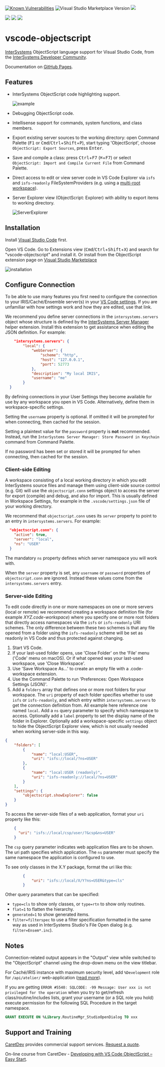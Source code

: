 [![Known Vulnerabilities](https://snyk.io/test/github/intersystems-community/vscode-objectscript/badge.svg)](https://snyk.io/test/github/intersystems-community/vscode-objectscript)
![Visual Studio Marketplace Version](https://img.shields.io/visual-studio-marketplace/v/intersystems-community.vscode-objectscript.svg)
[![](https://img.shields.io/visual-studio-marketplace/i/intersystems-community.vscode-objectscript.svg)](https://marketplace.visualstudio.com/items?itemName=intersystems-community.vscode-objectscript)

[![](https://img.shields.io/badge/InterSystems-IRIS-blue.svg)](https://www.intersystems.com/products/intersystems-iris/)
[![](https://img.shields.io/badge/InterSystems-Caché-blue.svg)](https://www.intersystems.com/products/cache/)
[![](https://img.shields.io/badge/InterSystems-Ensemble-blue.svg)](https://www.intersystems.com/products/ensemble/)

# vscode-objectscript

[InterSystems](http://www.intersystems.com/our-products/) ObjectScript language support for Visual Studio Code, from the [InterSystems Developer Community](https://community.intersystems.com/).

Documentation on [GitHub Pages](https://intersystems-community.github.io/vscode-objectscript/).

## Features

- InterSystems ObjectScript code highlighting support.

  ![example](https://raw.githubusercontent.com/intersystems-community/vscode-objectscript/master/images/screenshot.png)
- Debugging ObjectScript code.
- Intellisense support for commands, system functions, and class members.
- Export existing server sources to the working directory: open Command Palette (<kbd>F1</kbd> or <kbd>Cmd</kbd>/<kbd>Ctrl</kbd>+<kbd>Shift</kbd>+<kbd>P</kbd>), start typing 'ObjectScript', choose `ObjectScript: Export Sources`, press <kbd>Enter</kbd>.
- Save and compile a class: press <kbd>Ctrl</kbd>+<kbd>F7</kbd> (<kbd>⌘</kbd>+<kbd>F7</kbd>) or select `ObjectScript: Import and Compile Current File` from Command Palette.
- Direct access to edit or view server code in VS Code Explorer via `isfs` and `isfs-readonly` FileSystemProviders (e.g. using a [multi-root workspace](https://code.visualstudio.com/docs/editor/multi-root-workspaces)).
- Server Explorer view (ObjectScript: Explorer) with ability to export items to working directory.

  ![ServerExplorer](https://raw.githubusercontent.com/intersystems-community/vscode-objectscript/master/images/explorer.png)

## Installation

Install [Visual Studio Code](https://code.visualstudio.com/) first.

Open VS Code. Go to Extensions view (<kbd>Cmd</kbd>/<kbd>Ctrl</kbd>+<kbd>Shift</kbd>+<kbd>X</kbd>) and search for "vscode-objectscript" and install it.
Or install from the ObjectScript extension page on [Visual Studio Marketplace](https://marketplace.visualstudio.com/items?itemName=intersystems-community.vscode-objectscript)

![installation](https://raw.githubusercontent.com/intersystems-community/vscode-objectscript/master/images/installation.gif)

## Configure Connection

To be able to use many features you first need to configure the connection to your IRIS/Caché/Ensemble server(s) in your [VS Code settings](https://code.visualstudio.com/docs/getstarted/settings). If you are unfamiliar with how settings work and how they are edited, use that link.

We recommend you define server connections in the `intersystems.servers` object whose structure is defined by the [InterSystems Server Manager](https://marketplace.visualstudio.com/items?itemName=intersystems-community.servermanager) helper extension. Install this extension to get assistance when editing the JSON definition. For example:

```json
	"intersystems.servers": {
		"local": {
			"webServer": {
				"scheme": "http",
				"host": "127.0.0.1",
				"port": 52773
			},
      		"description": "My local IRIS",
      		"username": "me"
		}
  }
```

By defining connections in your User Settings they become available for use by any workspace you open in VS Code. Alternatively, define them in workspace-specific settings.

Setting the `username` property is optional. If omitted it will be prompted for when connecting, then cached for the session.

Setting a plaintext value for the `password` property is **not** recommended. Instead, run the `InterSystems Server Manager: Store Password in Keychain` command from Command Palette.

If no password has been set or stored it will be prompted for when connecting, then cached for the session.

### Client-side Editing

A workspace consisting of a local working directory in which you edit InterSystems source files and manage them using client-side source control (e.g. Git) will use the `objectscript.conn` settings object to access the server for export (compile) and debug, and also for import. This is usually defined in Workspace Settings, for example in the `.vscode/settings.json` file of your working directory.

We recommend that `objectscript.conn` uses its `server` property to point to an entry in `intersystems.servers`. For example:

```json
  "objectscript.conn": {
    "active": true,
    "server": "local",
    "ns": "USER"
  }
```

The mandatory `ns` property defines which server namespace you will work with.

When the `server` property is set, any `username` or `password` properties of `objectscript.conn` are ignored. Instead these values come from the `intersystems.servers` entry.

### Server-side Editing

To edit code directly in one or more namespaces on one or more servers (local or remote) we recommend creating a workspace definition file (for example _XYZ.code-workspace_) where you specify one or more root folders that directly access namespaces via the `isfs` or `isfs-readonly` URI schemes. The only difference between these two schemes is that any file opened from a folder using the `isfs-readonly` scheme will be set as readonly in VS Code and thus protected against changing.

1. Start VS Code.
2. If your last-used folder opens, use 'Close Folder' on the 'File' menu ('Code' menu on macOS). Or if what opened was your last-used workspace, use 'Close Workspace'.
3. Use 'Save Workspace As...' to create an empty file with a .code-workspace extension.
4. Use the Command Palette to run 'Preferences: Open Workspace Settings (JSON)'.
5. Add a `folders` array that defines one or more root folders for your workspace. The `uri` property of each folder specifies whether to use `isfs` or `isfs-readonly`, and which entry within `intersystems.servers` to get the connection definition from. All example here reference one named `local`. Add a `ns` query parameter to specify which namespace to access. Optionally add a `label` property to set the display name of the folder in Explorer. Optionally add a workspace-specific `settings` object to hide the ObjectScript Explorer view, which is not usually needed when working server-side in this way.

```json
{
	"folders": [
		{
			"name": "local:USER",
			"uri": "isfs://local/?ns=USER"
		},
		{
			"name": "local:USER (readonly)",
			"uri": "isfs-readonly://local/?ns=USER"
		}
	],
	"settings": {
		"objectscript.showExplorer": false
	}
}
```

To access the server-side files of a web application, format your `uri` property like this:

```json
    {
      "uri": "isfs://local/csp/user/?&csp&ns=USER"
    }
```
The `csp` query parameter indicates web application files are to be shown. The uri path specifies which application. The `ns` parameter must specify the same namespace the application is configured to use.

To see only classes in the X.Y package, format the uri like this:

```json
		{
			"uri": "isfs://local/X/Y?ns=USER&type=cls"
		}
```

Other query parameters that can be specified:
- `type=cls` to show only classes, or `type=rtn` to show only routines.
- `flat=1` to flatten the hierarchy.
- `generated=1` to show generated items.
- `filter=filterspec` to use a filter specification formatted in the same way as used in InterSystems Studio's File Open dialog (e.g. `filter=Ensem*.inc`).

## Notes

Connection-related output appears in the "Output" view while switched to the "ObjectScript" channel using the drop-down menu on the view titlebar.

For Caché/IRIS instance with maximum security level, add `%Development` role for `/api/atelier/` web-application ([read more](https://community.intersystems.com/post/using-atelier-rest-api)).

If you are getting `ERROR #5540: SQLCODE: -99 Message: User xxx is not privileged for the operation` when you try to get/refresh class/routine/includes lists, grant your username (or a SQL role you hold) execute permission for the following SQL Procedure in the target namespace.
```SQL
GRANT EXECUTE ON %Library.RoutineMgr_StudioOpenDialog TO xxx
```

## Support and Training

[CaretDev](https://caretdev.com/#products) provides commercial support services. [Request a quote](https://caretdev.com/contact-us/).

On-line course from CaretDev - [Developing with VS Code ObjectScript – Easy Start](https://caretdev.com/courses/).
